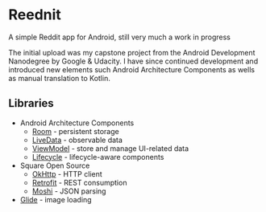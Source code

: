 # Reednit
A simple Reddit app for Android, still very much a work in progress

The initial upload was my capstone project from the Android Development Nanodegree by Google & Udacity. I have since continued development and introduced new elements such Android Architecture Components as wells as manual translation to Kotlin.

## Libraries
* Android Architecture Components
	* [Room](https://developer.android.com/topic/libraries/architecture/room.html) - persistent storage
	* [LiveData](https://developer.android.com/topic/libraries/architecture/livedata.html) - observable data
	* [ViewModel](https://developer.android.com/topic/libraries/architecture/viewmodel.html) - store and manage UI-related data
	* [Lifecycle](https://developer.android.com/topic/libraries/architecture/lifecycle.html) - lifecycle-aware components
* Square Open Source
	* [OkHttp](http://square.github.io/okhttp/) - HTTP client
	* [Retrofit](http://square.github.io/retrofit/) - REST consumption
	* [Moshi](https://github.com/square/moshi) - JSON parsing
* [Glide](https://bumptech.github.io/glide/) - image loading
